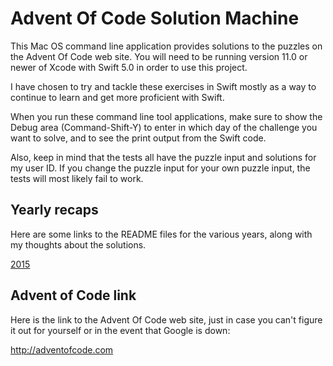 # Advent Of Code Solution Machine

This Mac OS command line application provides solutions to the puzzles on the Advent Of Code web site. 
You will need to be running version 11.0 or newer of Xcode with Swift 5.0 in order to use this project.

I have chosen to try and tackle these exercises in Swift mostly as a way to continue to learn and get more proficient with Swift.

When you run these command line tool applications, make sure to show the Debug area (Command-Shift-Y) 
to enter in which day of the challenge you want to solve, and to see the print output from the Swift code.

Also, keep in mind that the tests all have the puzzle input and solutions for my user ID.
If you change the puzzle input for your own puzzle input, the tests will most likely fail to work.

## Yearly recaps

Here are some links to the README files for the various years, along with my thoughts about the solutions.

[2015](https://github.com/Wave39/AdventOfCode/blob/master/AdventOfCode/Puzzles/2015/README.md)

## Advent of Code link
Here is the link to the Advent Of Code web site, just in case you can't figure it out for yourself or in the 
event that Google is down:

http://adventofcode.com
